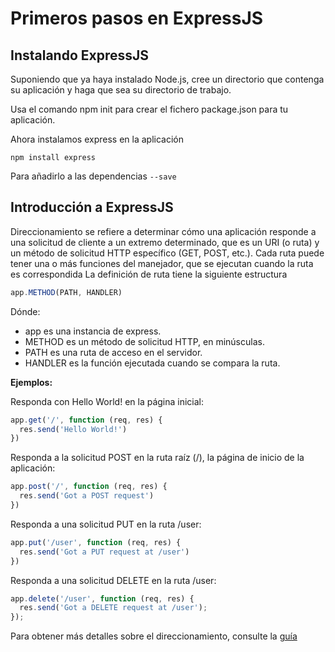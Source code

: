 
# Primeros pasos en ExpressJS


## Instalando ExpressJS


Suponiendo que ya haya instalado Node.js, cree un directorio que contenga su aplicación y haga que sea su directorio de trabajo.

Usa el comando npm init para crear el fichero package.json para tu aplicación.

Ahora instalamos express en la aplicación

```
npm install express
```

Para añadirlo a las dependencias `--save`



## Introducción a ExpressJS

Direccionamiento se refiere a determinar cómo una aplicación responde a una solicitud de cliente a un extremo determinado, que es un URI (o ruta) y un método de solicitud HTTP específico (GET, POST, etc.).
Cada ruta puede tener una o más funciones del manejador, que se ejecutan cuando la ruta es correspondida
La definición de ruta tiene la siguiente estructura

```javascript
app.METHOD(PATH, HANDLER)
```

Dónde:

  * app es una instancia de express.
  * METHOD es un método de solicitud HTTP, en minúsculas.
  * PATH es una ruta de acceso en el servidor.
  * HANDLER es la función ejecutada cuando se compara la ruta.


__Ejemplos:__

Responda con Hello World! en la página inicial:
```javascript
app.get('/', function (req, res) {
  res.send('Hello World!')
})
```
Responda a la solicitud POST en la ruta raíz (/), la página de inicio de la aplicación:
```javascript
app.post('/', function (req, res) {
  res.send('Got a POST request')
})
```
Responda a una solicitud PUT en la ruta /user:
```javascript
app.put('/user', function (req, res) {
  res.send('Got a PUT request at /user')
})
```
Responda a una solicitud DELETE en la ruta /user:

```javascript
app.delete('/user', function (req, res) {
  res.send('Got a DELETE request at /user');
});
```
Para obtener más detalles sobre el direccionamiento, consulte la [guía](express_avanzado.md)
